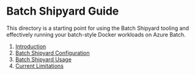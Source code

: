 # Batch Shipyard Guide
This directory is a starting point for using the Batch Shipyard tooling
and effectively running your batch-style Docker workloads on Azure Batch.

1. [Introduction](00-introduction.md)
2. [Batch Shipyard Configuration](01-batch-shipyard-configuration.md)
3. [Batch Shipyard Usage](02-batch-shipyard-usage.md)
4. [Current Limitations](99-current-limitations.md)
